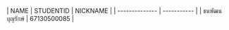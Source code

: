 | NAME | STUDENTID | NICKNAME  |
| -------------- | ----------- |
| ธนพัฒน บุญรักษ์ | 67130500085 |

